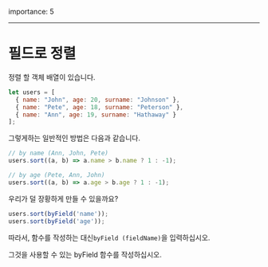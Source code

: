 importance: 5

---

# 필드로 정렬

정렬 할 객체 배열이 있습니다.

```js
let users = [
  { name: "John", age: 20, surname: "Johnson" },
  { name: "Pete", age: 18, surname: "Peterson" },
  { name: "Ann", age: 19, surname: "Hathaway" }
];
```

그렇게하는 일반적인 방법은 다음과 같습니다.

```js
// by name (Ann, John, Pete)
users.sort((a, b) => a.name > b.name ? 1 : -1);

// by age (Pete, Ann, John)
users.sort((a, b) => a.age > b.age ? 1 : -1);
```

우리가 덜 장황하게 만들 수 있을까요?

```js
users.sort(byField('name'));
users.sort(byField('age'));
```

따라서, 함수를 작성하는 대신`byField (fieldName)`을 입력하십시오.

그것을 사용할 수 있는 byField 함수를 작성하십시오.

